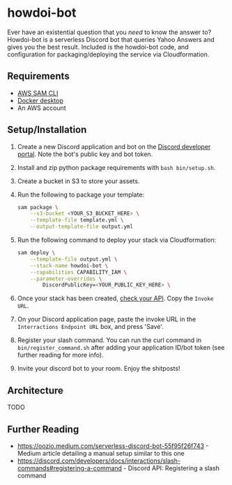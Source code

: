 # howdoi-bot

Ever have an existential question that you _need_ to know the answer to? Howdoi-bot is a serverless Discord bot that queries Yahoo Answers and gives you the best result. Included is the howdoi-bot code, and configuration for packaging/deploying the service via Cloudformation.

## Requirements

- [AWS SAM CLI](https://docs.aws.amazon.com/serverless-application-model/latest/developerguide/serverless-sam-cli-install.html)
- [Docker desktop](https://www.docker.com/products/docker-desktop)
- An AWS account

## Setup/Installation

1. Create a new Discord application and bot on the [Discord developer portal](https://discord.com/developers/applications). Note the bot's public key and bot token.
2. Install and zip python package requirements with `bash bin/setup.sh`.
3. Create a bucket in S3 to store your assets.
4. Run the following to package your template:

    ```sh
    sam package \
        --s3-bucket <YOUR_S3_BUCKET_HERE> \
        --template-file template.yml \
        --output-template-file output.yml
    ```

5. Run the following command to deploy your stack via Cloudformation:

    ```sh
    sam deploy \
        --template-file output.yml \
        --stack-name howdoi-bot \
        --capabilities CAPABILITY_IAM \
        --parameter-overrides \
            DiscordPublicKey=<YOUR_PUBLIC_KEY_HERE> \
    ```

6. Once your stack has been created, [check your API](https://console.aws.amazon.com/apigateway). Copy the `Invoke URL`.
7. On your Discord application page, paste the invoke URL in the `Interractions Endpoint URL` box, and press 'Save'.
8. Register your slash command. You can run the curl command in `bin/register_command.sh` after adding your application ID/bot token (see further reading for more info).
9. Invite your discord bot to your room. Enjoy the shitposts!

## Architecture

TODO

## Further Reading

- <https://oozio.medium.com/serverless-discord-bot-55f95f26f743> - Medium article detailing a manual setup similar to this one
- <https://discord.com/developers/docs/interactions/slash-commands#registering-a-command> - Discord API: Registering a slash command
